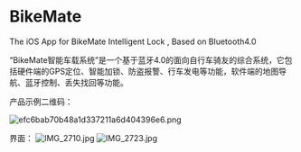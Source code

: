 # BikeMate
The iOS App for BikeMate Intelligent Lock , Based on Bluetooth4.0

“BikeMate智能车载系统”是一个基于蓝牙4.0的面向自行车骑友的综合系统，它包括硬件端的GPS定位、智能加锁、防盗报警、行车发电等功能，软件端的地图导航、蓝牙控制、丢失找回等功能。

产品示例二维码：

![efc6bab70b48a1d337211a6d404396e6.png](https://ooo.0o0.ooo/2015/08/05/55c118ddc702b.png "efc6bab70b48a1d337211a6d404396e6.png")

界面：
![IMG_2710.jpg](https://ooo.0o0.ooo/2015/08/08/55c57d42ec632.jpg "IMG_2710.jpg")
![IMG_2723.jpg](https://ooo.0o0.ooo/2015/08/08/55c57d4415898.jpg "IMG_2723.jpg")
